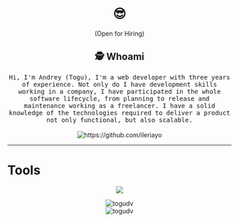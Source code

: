 
<h1 align="center"> 😎 </h1>
<div align="center">
  
</div>
<p align="center"> (Open for Hiring)</p>

<h2 align="center">🕵️  Whoami</h2>
<p align="center">
  <samp>Hi, I'm Andrey (Togu), I'm a web developer with three years of experience. Not only do I have development skills working in a company, I have participated in the whole software lifecycle, from planning to release and maintenance working as a freelancer.
I have a solid knowledge of the technologies required to deliver a product not only functional, but also scalable.
  </samp>
  <br> <br>
  <img src="https://komarev.com/ghpvc/?username=ToguDV" alt="https://github.com/ileriayo" />
</p>

<hr>
<h1>Tools</h1>

<p align="center">
  <a href="">
    <img src="https://skillicons.dev/icons?i=java,spring,cs,nodejs,react,unity,docker,tailwind&theme=light" />
  </a>
</p>
  
</hr>

<div align="center">
    <img align="center" src="https://github-readme-stats.vercel.app/api?username=ToguDV&show_icons=true&theme=radical" alt="togudv" />
  <br>
    <img align="center" src="https://github-readme-streak-stats.herokuapp.com/?user=togudv&theme=radical&card_width=470" alt="togudv" />
</div>


